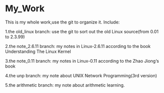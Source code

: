 My_Work
========

This is my whole work,use the git to organize it. Include:

1.the old_linux branch: use the git to sort out the old Linux source(from 0.01 to 2.3.99)

2.the note_2.6.11 branch: my notes in Linux-2.6.11 according to the book Understanding The Linux Kernel

3.the note_0.11 branch: my notes in Linux-0.11 according to the Zhao Jiong‘s book

4.the unp branch: my note about UNIX Network Programming(3rd version)

5.the arithmetic branch: my note about arithmetic learning.
